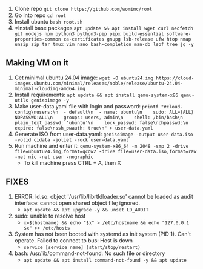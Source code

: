 1. Clone repo
    ```git clone https://github.com/womimc/root```
2. Go into repo
    ```cd root```
3. Install ubuntu
    ```bash root.sh```
4. *Install base packages
    ```apt update && apt install wget curl neofetch git nodejs npm python3 python3-pip pipx build-essential software-properties-common ca-certificates gnupg lsb-release ufw htop nmap unzip zip tar tmux vim nano bash-completion man-db lsof tree jq -y```

## Making VM on it
1. Get minimal ubuntu 24.04 image: `wget -O ubuntu24.img https://cloud-images.ubuntu.com/minimal/releases/noble/release/ubuntu-24.04-minimal-cloudimg-amd64.img`
2. Install requirements: `apt update && apt install qemu-system-x86 qemu-utils genisoimage -y`
3. Make user-data.yaml file with login and password: `printf "#cloud-config\nusers:\n  - default\n  - name: ubuntu\n    sudo: ALL=(ALL) NOPASSWD:ALL\n    groups: users, admin\n    shell: /bin/bash\n    plain_text_passwd: 'ubuntu'\n    lock_passwd: false\nchpasswd:\n  expire: false\nssh_pwauth: true\n" > user-data.yaml`
4. Generate ISO from user-data.yaml: `genisoimage -output user-data.iso -volid cidata -joliet -rock user-data.yaml`
5. Run machine and enter it: `qemu-system-x86_64 -m 2048 -smp 2 -drive file=ubuntu24.img,format=qcow2 -drive file=user-data.iso,format=raw -net nic -net user -nographic`
   - To kill machine press CTRL + A, then X


## FIXES
1. ERROR: ld.so: object '/usr/lib/librtldloader.so' cannot be loaded as audit interface: cannot open shared object file; ignored.
   - `apt update && apt upgrade -y && unset LD_AUDIT`
2. sudo: unable to resolve host
   - `x=$(hostname) && echo "$x" > /etc/hostname && echo "127.0.0.1   $x" >> /etc/hosts`
3. System has not been booted with systemd as init system (PID 1). Can't operate.
   Failed to connect to bus: Host is down
   - `service [service name] (start/stop/restart)`
4. bash: /usr/lib/command-not-found: No such file or directory
   - `apt update && apt install command-not-found -y && apt update`
